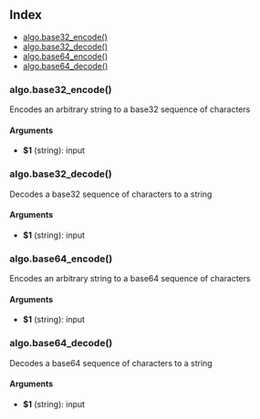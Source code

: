 ## Index

* [algo.base32_encode()](#algobase32_encode)
* [algo.base32_decode()](#algobase32_decode)
* [algo.base64_encode()](#algobase64_encode)
* [algo.base64_decode()](#algobase64_decode)

### algo.base32_encode()

Encodes an arbitrary string to a base32 sequence of characters

#### Arguments

* **$1** (string): input

### algo.base32_decode()

Decodes a base32 sequence of characters to a string

#### Arguments

* **$1** (string): input

### algo.base64_encode()

Encodes an arbitrary string to a base64 sequence of characters

#### Arguments

* **$1** (string): input

### algo.base64_decode()

Decodes a base64 sequence of characters to a string

#### Arguments

* **$1** (string): input

